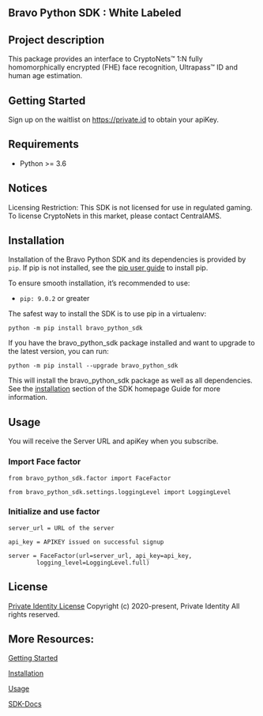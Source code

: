 ## Bravo Python SDK : White Labeled

## Project description

This package provides an interface to CryptoNets™ 1:N fully homomorphically encrypted (FHE) face recognition, Ultrapass™
ID and human age estimation.

## Getting Started

Sign up on the waitlist on https://private.id to obtain your apiKey.

## Requirements

- Python >= 3.6

## Notices

Licensing Restriction: This SDK is not licensed for use in regulated gaming. To license CryptoNets in this market,
please contact CentralAMS.

## Installation

Installation of the Bravo Python SDK and its dependencies is provided by `pip`.
If pip is not installed, see the [pip user guide](https://pip.pypa.io/en/stable/installing/ "pip User Guide") to install
pip.

To ensure smooth installation, it’s recommended to use:

- `pip: 9.0.2` or greater

The safest way to install the SDK is to use pip in a virtualenv:

```
python -m pip install bravo_python_sdk
```

If you have the bravo_python_sdk package installed and want to upgrade to the latest version, you can run:

```
python -m pip install --upgrade bravo_python_sdk
```

This will install the bravo_python_sdk package as well as all dependencies.
See the [installation](https://privid-sdk.s3.us-east-2.amazonaws.com/cryptonets-python-sdk/installation.html) section of
the SDK homepage Guide for more information.

## Usage

You will receive the Server URL and apiKey when you subscribe.

### Import Face factor

`from bravo_python_sdk.factor import FaceFactor`

`from bravo_python_sdk.settings.loggingLevel import LoggingLevel`

### Initialize and use factor

```
server_url = URL of the server

api_key = APIKEY issued on successful signup

server = FaceFactor(url=server_url, api_key=api_key,
        logging_level=LoggingLevel.full)
```

## License

[Private Identity License](https://github.com/openinfer/PrivateIdentity/blob/e19cb4870048f14e04a6be99d3cab78f4d8c6360/images/AWS%20EULA%20Template%20(2020.11.20)%20(Private%20Identity).pdf)
Copyright (c) 2020-present, Private Identity All rights reserved.

## More Resources:

[Getting Started](https://privid-sdk.s3.us-east-2.amazonaws.com/cryptonets-python-sdk/index.html#getting-started)

[Installation](https://privid-sdk.s3.us-east-2.amazonaws.com/cryptonets-python-sdk/installation.html)

[Usage](https://privid-sdk.s3.us-east-2.amazonaws.com/cryptonets-python-sdk/usage.html)

[SDK-Docs](https://privid-sdk.s3.us-east-2.amazonaws.com/cryptonets-python-sdk/Factor/Face.html#cryptonets_python_sdk.factor.FaceFactor)